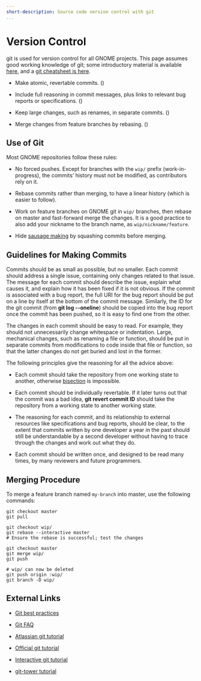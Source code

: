 ```yaml
---
short-description: Source code version control with git
...
```


# Version Control

git is used for version control for all GNOME projects. This page
assumes good working knowledge of git; some introductory material is
available [here](https://www.atlassian.com/git/tutorials/), and a [git
cheatsheet is
here](https://training.github.com/kit/downloads/github-git-cheat-sheet.pdf).

  - Make atomic, revertable commits.
    ([](#guidelines-for-making-commits))

  - Include full reasoning in commit messages, plus links to relevant
    bug reports or specifications. ([](#guidelines-for-making-commits))

  - Keep large changes, such as renames, in separate commits.
    ([](#guidelines-for-making-commits))

  - Merge changes from feature branches by rebasing. ([](#use-of-git))

## Use of Git

Most GNOME repositories follow these rules:

  - No forced pushes. Except for branches with the `wip/` prefix
    (work-in-progress), the commits’ history must not be modified, as
    contributors rely on it.

  - Rebase commits rather than merging, to have a linear history (which
    is easier to follow).

  - Work on feature branches on GNOME git in `wip/` branches, then
    rebase on master and fast-forward merge the changes. It is a good
    practice to also add your nickname to the branch name, as
    `wip/nickname/feature`.

  - Hide [sausage
    making](https://sethrobertson.github.io/GitBestPractices/#sausage)
    by squashing commits before merging.

## Guidelines for Making Commits

Commits should be as small as possible, but no smaller. Each commit
should address a single issue, containing only changes related to that
issue. The message for each commit should describe the issue, explain
what causes it, and explain how it has been fixed if it is not obvious.
If the commit is associated with a bug report, the full URI for the bug
report should be put on a line by itself at the bottom of the commit
message. Similarly, the ID for the git commit (from **git log
--oneline**) should be copied into the bug report once the commit has
been pushed, so it is easy to find one from the other.

The changes in each commit should be easy to read. For example, they
should not unnecessarily change whitespace or indentation. Large,
mechanical changes, such as renaming a file or function, should be put
in separate commits from modifications to code inside that file or
function, so that the latter changes do not get buried and lost in the
former.

The following principles give the reasoning for all the advice above:

  - Each commit should take the repository from one working state to
    another, otherwise
    [bisection](http://git-scm.com/book/en/v2/Git-Tools-Debugging-with-Git#Binary-Search)
    is impossible.

  - Each commit should be individually revertable. If it later turns out
    that the commit was a bad idea, **git revert commit ID** should take
    the repository from a working state to another working state.

  - The reasoning for each commit, and its relationship to external
    resources like specifications and bug reports, should be clear, to
    the extent that commits written by one developer a year in the past
    should still be understandable by a second developer without having
    to trace through the changes and work out what they do.

  - Each commit should be written once, and designed to be read many
    times, by many reviewers and future programmers.

## Merging Procedure

To merge a feature branch named `my-branch` into master, use the
following commands:

```git
git checkout master
git pull

git checkout wip/
git rebase --interactive master
# Ensure the rebase is successful; test the changes

git checkout master
git merge wip/
git push

# wip/ can now be deleted
git push origin :wip/
git branch -D wip/
```

## External Links

  - [Git best
    practices](https://sethrobertson.github.io/GitBestPractices/)

  - [Git FAQ](https://help.github.com/categories/using-git/)

  - [Atlassian git tutorial](https://www.atlassian.com/git/tutorials/)

  - [Official git tutorial](http://git-scm.com/docs/gittutorial)

  - [Interactive git tutorial](https://try.github.io/)

  - [git-tower tutorial](http://www.git-tower.com/learn/)
